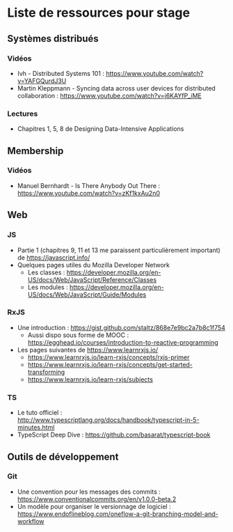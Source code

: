 # Liste de ressources pour stage

## Systèmes distribués

### Vidéos
- Ivh - Distributed Systems 101 : https://www.youtube.com/watch?v=YAFGQurdJ3U
- Martin Kleppmann - Syncing data across user devices for distributed collaboration : https://www.youtube.com/watch?v=j6KAYfP_iME

### Lectures
- Chapitres 1, 5, 8 de Designing Data-Intensive Applications

## Membership

### Vidéos
- Manuel Bernhardt - Is There Anybody Out There : https://www.youtube.com/watch?v=zKf1kxAu2n0

## Web

### JS
- Partie 1 (chapitres 9, 11 et 13 me paraissent particulièrement important) de https://javascript.info/
- Quelques pages utiles du Mozilla Developer Network
    - Les classes : https://developer.mozilla.org/en-US/docs/Web/JavaScript/Reference/Classes
    - Les modules : https://developer.mozilla.org/en-US/docs/Web/JavaScript/Guide/Modules

### RxJS
- Une introduction : https://gist.github.com/staltz/868e7e9bc2a7b8c1f754
    - Aussi dispo sous forme de MOOC : https://egghead.io/courses/introduction-to-reactive-programming
- Les pages suivantes de https://www.learnrxjs.io/
    - https://www.learnrxjs.io/learn-rxjs/concepts/rxjs-primer
    - https://www.learnrxjs.io/learn-rxjs/concepts/get-started-transforming
    - https://www.learnrxjs.io/learn-rxjs/subjects

### TS
- Le tuto officiel : http://www.typescriptlang.org/docs/handbook/typescript-in-5-minutes.html
- TypeScript Deep Dive : https://github.com/basarat/typescript-book


## Outils de développement

### Git

- Une convention pour les messages des commits : https://www.conventionalcommits.org/en/v1.0.0-beta.2
- Un modèle pour organiser le versionnage de logiciel : https://www.endoflineblog.com/oneflow-a-git-branching-model-and-workflow

